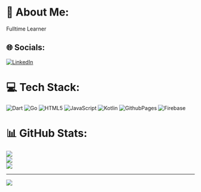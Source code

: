 # 💫 About Me:
Fulltime Learner


## 🌐 Socials:
[![LinkedIn](https://img.shields.io/badge/LinkedIn-%230077B5.svg?logo=linkedin&logoColor=white)](https://linkedin.com/in/agprastyo) 

# 💻 Tech Stack:
![Dart](https://img.shields.io/badge/dart-%230175C2.svg?style=for-the-badge&logo=dart&logoColor=white) ![Go](https://img.shields.io/badge/go-%2300ADD8.svg?style=for-the-badge&logo=go&logoColor=white) ![HTML5](https://img.shields.io/badge/html5-%23E34F26.svg?style=for-the-badge&logo=html5&logoColor=white) ![JavaScript](https://img.shields.io/badge/javascript-%23323330.svg?style=for-the-badge&logo=javascript&logoColor=%23F7DF1E) ![Kotlin](https://img.shields.io/badge/kotlin-%237F52FF.svg?style=for-the-badge&logo=kotlin&logoColor=white) ![GithubPages](https://img.shields.io/badge/github%20pages-121013?style=for-the-badge&logo=github&logoColor=white) ![Firebase](https://img.shields.io/badge/firebase-%23039BE5.svg?style=for-the-badge&logo=firebase)
# 📊 GitHub Stats:
![](https://github-readme-stats.vercel.app/api?username=agpprastyo&theme=transparent&hide_border=true&include_all_commits=true&count_private=true)<br/>
![](https://github-readme-streak-stats.herokuapp.com/?user=agpprastyo&theme=transparent&hide_border=true)<br/>
![](https://github-readme-stats.vercel.app/api/top-langs/?username=agpprastyo&theme=transparent&hide_border=true&include_all_commits=true&count_private=true&layout=compact)

---
[![](https://visitcount.itsvg.in/api?id=agpprastyo&icon=0&color=0)](https://visitcount.itsvg.in)

<!-- Proudly created with GPRM ( https://gprm.itsvg.in ) -->
